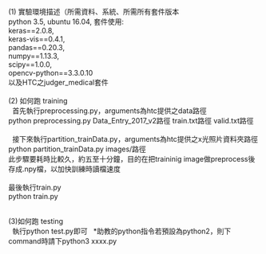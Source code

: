 (1) 實驗環境描述（所需資料、系統、所需所有套件版本<br>
    python 3.5, ubuntu 16.04, 套件使用:<br> 
    keras==2.0.8,<br>
    keras-vis==0.4.1,<br>
    pandas==0.20.3,<br> 
    numpy==1.13.3,<br> 
    scipy==1.0.0,<br> 
    opencv-python==3.3.0.10<br>
    以及HTC之judger_medical套件<br><br>
(2) 如何跑 training<br>
    首先執行preprocessing.py，arguments為htc提供之data路徑<br> 
    python preprocessing.py Data_Entry_2017_v2路徑 train.txt路徑 valid.txt路徑<br><br> 
    接下來執行partition_trainData.py，arguments為htc提供之x光照片資料夾路徑<br> 
    python partition_trainData.py images/路徑<br>
    此步驟要耗時比較久，約五至十分鐘，目的在把traininig image做preprocess後存成.npy檔，以加快訓練時讀檔速度<br><br>
    最後執行train.py<br>
    python train.py<br><br>

(3)如何跑 testing<br>
   執行python test.py即可
   
*助教的python指令若預設為python2，則下command時請下python3 xxxx.py
